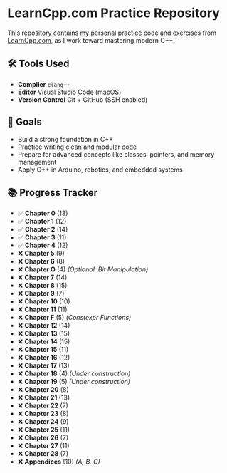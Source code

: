 # LearnCpp.com Practice Repository

This repository contains my personal practice code and exercises from [LearnCpp.com](httpswww.learncpp.co), as I work toward mastering modern C++.

## 🛠️ Tools Used

- **Compiler** `clang++`
- **Editor** Visual Studio Code (macOS)
- **Version Control** Git + GitHub (SSH enabled)

## 🎯 Goals

- Build a strong foundation in C++
- Practice writing clean and modular code
- Prepare for advanced concepts like classes, pointers, and memory management
- Apply C++ in Arduino, robotics, and embedded systems

## 📚 Progress Tracker

- ✅ **Chapter 0** (13)  
- ✅ **Chapter 1** (12)  
- ✅ **Chapter 2** (14)  
- ✅ **Chapter 3** (11)  
- ✅ **Chapter 4** (12)
- ❌ **Chapter 5** (9)  
- ❌ **Chapter 6** (8)  
- ❌ **Chapter O** (4)  *(Optional: Bit Manipulation)*  
- ❌ **Chapter 7** (14)  
- ❌ **Chapter 8** (15)  
- ❌ **Chapter 9** (7)  
- ❌ **Chapter 10** (10)  
- ❌ **Chapter 11** (11)  
- ❌ **Chapter F** (5)  *(Constexpr Functions)*  
- ❌ **Chapter 12** (14)  
- ❌ **Chapter 13** (15)  
- ❌ **Chapter 14** (15)  
- ❌ **Chapter 15** (11)  
- ❌ **Chapter 16** (12)  
- ❌ **Chapter 17** (13)  
- ❌ **Chapter 18** (4)  *(Under construction)*  
- ❌ **Chapter 19** (5)  *(Under construction)*  
- ❌ **Chapter 20** (8)  
- ❌ **Chapter 21** (13)  
- ❌ **Chapter 22** (7)  
- ❌ **Chapter 23** (8)  
- ❌ **Chapter 24** (9)  
- ❌ **Chapter 25** (11)  
- ❌ **Chapter 26** (7)  
- ❌ **Chapter 27** (11)  
- ❌ **Chapter 28** (7)  
- ❌ **Appendices** (10)  *(A, B, C)*  
